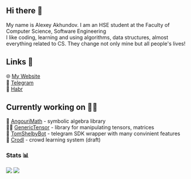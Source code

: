 ## Hi there 👋
My name is Alexey Akhundov. I am an HSE student at the Faculty of Computer Science, Software Engineering  
I like coding, learning and using algorithms, data structures, almost everything related to CS. They change not only mine but all people's lives!

## Links 🔗
🌐 [My Website](https://theseems.ru)  
📱 [Telegram](https://theseems.ru)  
📝 [Habr](https://habr.com/theseems)  

## Currently working on 👨‍💻
🔣 [AngouriMath](https://github.com/asc-community/AngouriMath) - symbolic algebra library  
👩‍💻 [GenericTensor](https://github.com/asc-community/GenericTensor) - library for manipulating tensors, matrices  
🤖 [TomShelbyBot](https://github.com/TomShelbyBot/TomShelbyBot) - telegram SDK wrapper with many convinient features  
📙 [Crodl](https://github.com/Crodl/Crodl-backend) - crowd learning system (draft)

### Stats 📊
![](https://github-readme-stats.vercel.app/api?username=theseems&show_icons=true&hide_title=true)
![](https://github-readme-stats.vercel.app/api/wakatime?username=@theseems)
